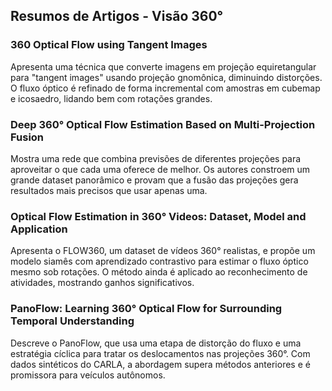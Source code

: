 ## Resumos de Artigos - Visão 360°

### 360 Optical Flow using Tangent Images
Apresenta uma técnica que converte imagens em projeção equiretangular para "tangent images" usando projeção gnomônica, diminuindo distorções. O fluxo óptico é refinado de forma incremental com amostras em cubemap e icosaedro, lidando bem com rotações grandes.

### Deep 360° Optical Flow Estimation Based on Multi-Projection Fusion
Mostra uma rede que combina previsões de diferentes projeções para aproveitar o que cada uma oferece de melhor. Os autores constroem um grande dataset panorâmico e provam que a fusão das projeções gera resultados mais precisos que usar apenas uma.

### Optical Flow Estimation in 360° Videos: Dataset, Model and Application
Apresenta o FLOW360, um dataset de vídeos 360° realistas, e propõe um modelo siamês com aprendizado contrastivo para estimar o fluxo óptico mesmo sob rotações. O método ainda é aplicado ao reconhecimento de atividades, mostrando ganhos significativos.

### PanoFlow: Learning 360° Optical Flow for Surrounding Temporal Understanding
Descreve o PanoFlow, que usa uma etapa de distorção do fluxo e uma estratégia cíclica para tratar os deslocamentos nas projeções 360°. Com dados sintéticos do CARLA, a abordagem supera métodos anteriores e é promissora para veículos autônomos.
